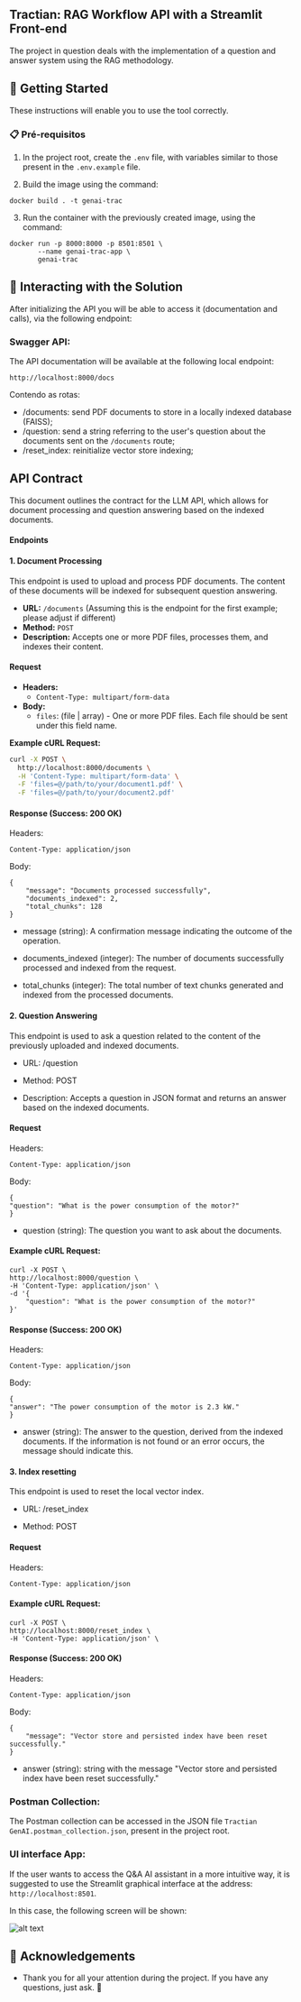## Tractian: RAG Workflow API with a Streamlit Front-end

The project in question deals with the implementation of a question and answer system using the RAG methodology.

## 🚀 Getting Started

These instructions will enable you to use the tool correctly.

### 📋 Pré-requisitos

1. In the project root, create the `.env` file, with variables similar to those present in the `.env.example` file.

2. Build the image using the command:

```shell
docker build . -t genai-trac
```

3. Run the container with the previously created image, using the command:

```shell
docker run -p 8000:8000 -p 8501:8501 \
       --name genai-trac-app \
       genai-trac
```


## 🔩 Interacting with the Solution

After initializing the API you will be able to access it (documentation and calls), via the following endpoint:

### Swagger API:

The API documentation will be available at the following local endpoint:
```
http://localhost:8000/docs
```
Contendo as rotas:
- /documents: send PDF documents to store in a locally indexed database (FAISS);
- /question: send a string referring to the user's question about the documents sent on the `/documents` route;
- /reset_index: reinitialize vector store indexing;


## API Contract

This document outlines the contract for the LLM API, which allows for document processing and question answering based on the indexed documents.

#### Endpoints

#### 1. Document Processing

This endpoint is used to upload and process PDF documents. The content of these documents will be indexed for subsequent question answering.

* **URL:** `/documents` (Assuming this is the endpoint for the first example; please adjust if different)
* **Method:** `POST`
* **Description:** Accepts one or more PDF files, processes them, and indexes their content.

#### Request

* **Headers:**
    * `Content-Type: multipart/form-data`
* **Body:**
    * `files`: (file | array<file>) - One or more PDF files. Each file should be sent under this field name.

**Example cURL Request:**

```bash
curl -X POST \
  http://localhost:8000/documents \
  -H 'Content-Type: multipart/form-data' \
  -F 'files=@/path/to/your/document1.pdf' \
  -F 'files=@/path/to/your/document2.pdf'
```
#### Response (Success: 200 OK)

Headers:

    Content-Type: application/json

Body:
```
{
    "message": "Documents processed successfully",
    "documents_indexed": 2,
    "total_chunks": 128
}
```
- message (string): A confirmation message indicating the outcome of the operation.

- documents_indexed (integer): The number of documents successfully processed and indexed from the request.

- total_chunks (integer): The total number of text chunks generated and indexed from the processed documents.

#### 2. Question Answering

This endpoint is used to ask a question related to the content of the previously uploaded and indexed documents.

- URL: /question

- Method: POST

- Description: Accepts a question in JSON format and returns an answer based on the indexed documents.

#### Request

Headers:

    Content-Type: application/json

Body:

    {
    "question": "What is the power consumption of the motor?"
    }

- question (string): The question you want to ask about the documents.

#### Example cURL Request:

    curl -X POST \
    http://localhost:8000/question \
    -H 'Content-Type: application/json' \
    -d '{
        "question": "What is the power consumption of the motor?"
    }'

#### Response (Success: 200 OK)

Headers:

    Content-Type: application/json

Body:

    {
    "answer": "The power consumption of the motor is 2.3 kW."
    }

- answer (string): The answer to the question, derived from the indexed documents. If the information is not found or an error occurs, the message should indicate this.

#### 3. Index resetting

This endpoint is used to reset the local vector index.

- URL: /reset_index

- Method: POST

#### Request

Headers:

    Content-Type: application/json

#### Example cURL Request:

    curl -X POST \
    http://localhost:8000/reset_index \
    -H 'Content-Type: application/json' \

#### Response (Success: 200 OK)

Headers:

    Content-Type: application/json

Body:

    {
        "message": "Vector store and persisted index have been reset successfully."
    }
- answer (string): string with the message "Vector store and persisted index have been reset successfully."

### Postman Collection:

The Postman collection can be accessed in the JSON file `Tractian GenAI.postman_collection.json`, present in the project root.

### UI interface App:

If the user wants to access the Q&A AI assistant in a more intuitive way, it is suggested to use the Streamlit graphical interface at the address: ```http://localhost:8501```.

In this case, the following screen will be shown:

![alt text](images/front_print.png)

## 🤝 Acknowledgements

* Thank you for all your attention during the project. If you have any questions, just ask. 📢